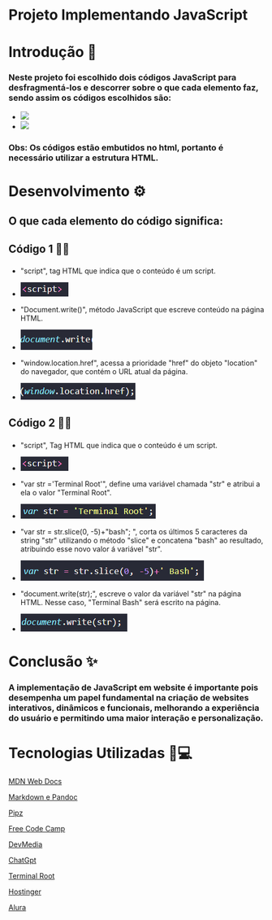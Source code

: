# Projeto Implementando JavaScript

# Introdução 📄

### Neste projeto foi escolhido dois códigos JavaScript para desfragmentá-los e descorrer sobre o que cada elemento faz, sendo assim os códigos escolhidos são:

 - <img src="Imagens/Código 1.png">
 - <img src="Imagens/Código 2.png">

### Obs: Os códigos estão embutidos no html, portanto é necessário utilizar a estrutura HTML.

# Desenvolvimento ⚙️

## O que cada elemento do código significa:

## Código 1 👨‍💻

### <script>document.write(window.location.href);</script>

- "script", tag HTML que indica que o conteúdo é um script.
- <img src="Imagens/script1.png">

- "Document.write()", método JavaScript que escreve conteúdo na página HTML.
- <img src="Imagens/document-print.png">

- "window.location.href", acessa a prioridade "href" do objeto "location" do navegador, que contém o URL atual da página.
- <img src="Imagens/window-print.png">

## Código 2 👨‍💻

### <script> var str = 'Terminal Root'; var str = str.slice(0, -5)+' Bash'; document.write(str); </script>

- "script", Tag HTML que indica que o conteúdo é um script.
- <img src="Imagens/script1.png">

- "var str ='Terminal Root'", define uma variável chamada "str" e atribui a ela o valor "Terminal Root".
- <img src="Imagens/varStr-print.png">

- "var str = str.slice(0, -5)+"bash"; ", corta os últimos 5 caracteres da string "str" utilizando o método "slice" e concatena "bash" ao resultado, atribuindo esse novo valor á variável "str".
- <img src="Imagens/varSlice-print.png">

- "document.write(str);", escreve o valor da variável "str" na página HTML. Nesse caso, "Terminal Bash" será escrito na página.
- <img src="Imagens/documentWrite-print.png">

# Conclusão ✨

### A implementação de JavaScript em website é importante pois desempenha um papel fundamental na criação de websites interativos, dinâmicos e funcionais, melhorando a experiência do usuário e permitindo uma maior interação e personalização.

# Tecnologias Utilizadas 📱💻

[MDN Web Docs](https://developer.mozilla.org/pt-BR/docs/Learn/Getting_started_with_the_web/JavaScript_basics)

[Markdown e Pandoc](http://cursos.leg.ufpr.br/prr/capMarkdown.html#:~:text=Para%20inserir%20uma%20imagem%2C%20a,texto%5D(imagem)%20.)

[Pipz](https://docs.pipz.com/central-de-ajuda/learning-center/guia-basico-de-markdown#open)

[Free Code Camp](https://www.freecodecamp.org/portuguese/news/como-formatar-codigo-em-markdown/)

[DevMedia](https://www.google.com/amp/s/www.devmedia.com.br/amp/javascript-tutorial/37257)

[ChatGpt](https://chat.openai.com/)

[Terminal Root](https://terminalroot.com.br/2016/12/alguns-codigos-simples-de-javascript-2.html)

[Hostinger](https://www.hostinger.com.br/tutoriais/o-que-e-javascript)

[Alura](https://www.alura.com.br/artigos/javascript)
